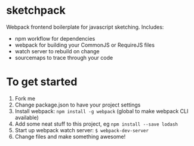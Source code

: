 # sketchpack
Webpack frontend boilerplate for javascript sketching.  Includes:

- npm workflow for dependencies
- webpack for building your CommonJS or RequireJS files
- watch server to rebuild on change
- sourcemaps to trace through your code

# To get started
1. Fork me
2. Change package.json to have your project settings
3. Install webpack: `npm install -g webpack` (global to make webpack CLI available)
4. Add some neat stuff to this project, eg `npm install --save lodash`
5. Start up webpack watch server: `$ webpack-dev-server`
6. Change files and make something awesome!
